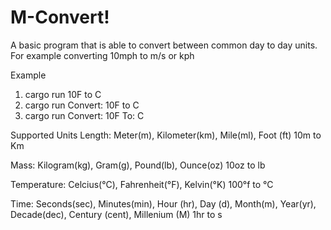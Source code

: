 M-Convert!
=========

A basic program that is able to convert between common day to day units. For example converting 10mph to m/s or kph

Example
1. cargo run 10F to C
2. cargo run
   Convert: 10F to C
3. cargo run
    Convert: 10F
    To: C

Supported Units
Length: Meter(m), Kilometer(km), Mile(ml), Foot (ft)
10m to Km

Mass: Kilogram(kg), Gram(g), Pound(lb), Ounce(oz) 
10oz to lb 

Temperature: Celcius(°C), Fahrenheit(°F), Kelvin(°K)
100°f to °C 

Time: Seconds(sec), Minutes(min), Hour (hr), Day (d), Month(m), Year(yr), Decade(dec), Century (cent), Millenium (M)
1hr to s